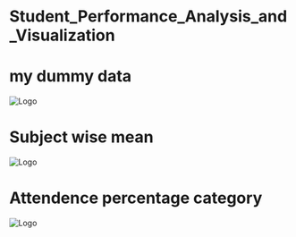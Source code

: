 
# Student_Performance_Analysis_and_Visualization


# my dummy data
![Logo](https://i.ibb.co.com/SXmBvDs/probesh-mock-data.png)

# Subject wise mean
![Logo](https://i.ibb.co.com/HgS5xv5/probesh-bar-chart.png)


# Attendence percentage category
![Logo](https://i.ibb.co.com/9yfptZY/probesh-pi-chart.png)
